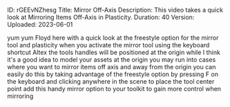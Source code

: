 ID: rGEEvNZhesg
Title: Mirror Off-Axis
Description: This video takes a quick look at Mirroring Items Off-Axis in Plasticity.
Duration: 40
Version: 
Uploaded: 2023-06-01

yum yum Floyd here with a quick look at
the freestyle option for the mirror tool
and plasticity when you activate the
mirror tool using the keyboard shortcut
Altex the tools handles will be
positioned at the origin while I think
it's a good idea to model your assets at
the origin you may run into cases where
you want to mirror items off axis and
away from the origin you can easily do
this by taking advantage of the
freestyle option by pressing F on the
keyboard and clicking anywhere in the
scene to place the tool center point add
this handy mirror option to your toolkit
to gain more control when mirroring